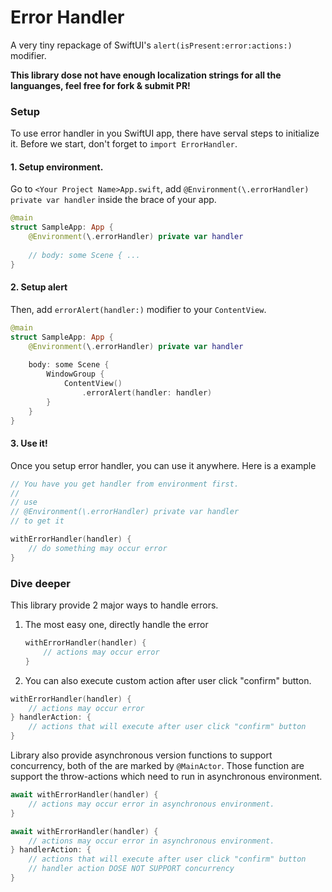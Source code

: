 # Error Handler

A very tiny repackage of SwiftUI's `alert(isPresent:error:actions:)` modifier.

**This library dose not have enough localization strings for all the languanges, feel free for fork & submit PR!**

### Setup

To use error handler in you SwiftUI app, there have serval steps to initialize it. Before we start, don't forget to `import ErrorHandler`.

#### 1. Setup environment.

Go to `<Your Project Name>App.swift`, add `@Environment(\.errorHandler) private var handler` inside the brace of your app.

```swift
@main
struct SampleApp: App {
    @Environment(\.errorHandler) private var handler
  
    // body: some Scene { ...
}
```

#### 2. Setup alert

Then, add `errorAlert(handler:)` modifier to your `ContentView`.

```swift
@main
struct SampleApp: App {
    @Environment(\.errorHandler) private var handler
  
    body: some Scene {
        WindowGroup {
            ContentView()
                .errorAlert(handler: handler)
        }
    }
}
```

#### 3. Use it!

Once you setup error handler, you can use it anywhere. Here is a example 

```swift
// You have you get handler from environment first.
//
// use 
// @Environment(\.errorHandler) private var handler
// to get it

withErrorHandler(handler) {
    // do something may occur error
}

```

### Dive deeper

This library provide 2 major ways to handle errors.

1. The most easy one, directly handle the error

   ```swift
   withErrorHandler(handler) {
       // actions may occur error
   }
   ```

2. You can also execute custom action after user click "confirm" button.

  ```swift
  withErrorHandler(handler) {
      // actions may occur error
  } handlerAction: {
      // actions that will execute after user click "confirm" button
  }
  ```

Library also provide asynchronous version functions to support concurrency, both of the are marked by `@MainActor`. 
Those function are support the throw-actions which need to run in asynchronous environment.

```swift
await withErrorHandler(handler) {
    // actions may occur error in asynchronous environment.
}

await withErrorHandler(handler) {
    // actions may occur error in asynchronous environment.
} handlerAction: {
    // actions that will execute after user click "confirm" button
    // handler action DOSE NOT SUPPORT concurrency
}
```

